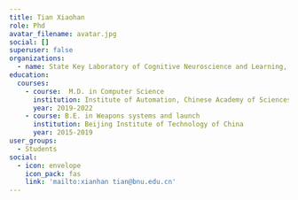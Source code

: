```yaml
---
title: Tian Xiaohan
role: Phd
avatar_filename: avatar.jpg
social: []
superuser: false
organizations:
  - name: State Key Laboratory of Cognitive Neuroscience and Learning, Beijing Normal University
education:
  courses:
    - course:  M.D. in Computer Science
      institution: Institute of Automation, Chinese Academy of Sciences
      year: 2019-2022
    - course: B.E. in Weapons systems and launch 
      institution: Beijing Institute of Technology of China
      year: 2015-2019
user_groups:
  - Students
social:
  - icon: envelope
    icon_pack: fas
    link: 'mailto:xianhan tian@bnu.edu.cn'
---
```


